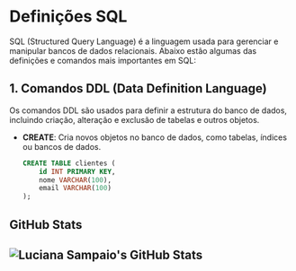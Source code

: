 # Definições SQL

SQL (Structured Query Language) é a linguagem usada para gerenciar e manipular bancos de dados relacionais. Abaixo estão algumas das definições e comandos mais importantes em SQL:

## 1. Comandos DDL (Data Definition Language)

Os comandos DDL são usados para definir a estrutura do banco de dados, incluindo criação, alteração e exclusão de tabelas e outros objetos.

- **CREATE**: Cria novos objetos no banco de dados, como tabelas, índices ou bancos de dados.
  ```sql
  CREATE TABLE clientes (
      id INT PRIMARY KEY,
      nome VARCHAR(100),
      email VARCHAR(100)
  );


## GitHub Stats
![Luciana Sampaio's GitHub Stats](https://github-readme-stats.vercel.app/api?username=luasampaio&show_icons=true&theme=Ocean_dark)
---
